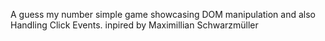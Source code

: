 A guess my number simple game showcasing DOM manipulation and also Handling Click Events.
inpired by Maximillian Schwarzmüller 
